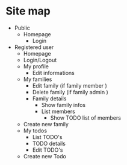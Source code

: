 # Site map

  * Public
    * Homepage
      * Login
  * Registered user
    * Homepage
    * Login/Logout
    * My profile
      * Edit informations
    * My families
        * Edit family (if family member )
        * Delete family (if family admin )
        * Family details
            * Show family infos
            * List members
              * Show TODO list of members
    * Create new family
    * My todos
      * List TODO's
      * TODO details
      * Edit TODO's
    * Create new Todo
